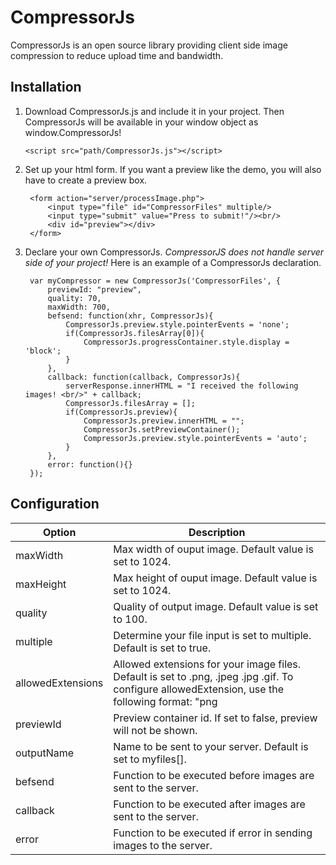 # CompressorJs
CompressorJs is an open source library providing client side image compression to reduce upload time and bandwidth.

## Installation

1. Download CompressorJs.js and include it in your project. Then CompressorJs will be available in your window object as window.CompressorJs!

	`<script src="path/CompressorJs.js"></script>`

2. Set up your html form. If you want a preview like the demo, you will also have to create a preview box.

		<form action="server/processImage.php">
			<input type="file" id="CompressorFiles" multiple/>
			<input type="submit" value="Press to submit!"/><br/>
			<div id="preview"></div>
		</form>
		
3. Declare your own CompressorJs. *CompressorJS does not handle server side of your project!* Here is an example of a CompressorJs declaration.

		var myCompressor = new CompressorJs('CompressorFiles', {
			previewId: "preview",			
			quality: 70,					
			maxWidth: 700,					
			befsend: function(xhr, CompressorJs){
				CompressorJs.preview.style.pointerEvents = 'none';
				if(CompressorJs.filesArray[0]){
					CompressorJs.progressContainer.style.display = 'block';
				}
			},
			callback: function(callback, CompressorJs){
				serverResponse.innerHTML = "I received the following images! <br/>" + callback;
				CompressorJs.filesArray = [];
				if(CompressorJs.preview){
					CompressorJs.preview.innerHTML = "";
					CompressorJs.setPreviewContainer();
					CompressorJs.preview.style.pointerEvents = 'auto';
				}
			},
			error: function(){}
		});

## Configuration

Option | Description
------ | -----------
maxWidth | Max width of ouput image. Default value is set to 1024.
maxHeight | Max height of ouput image. Default value is set to 1024.
quality | Quality of output image. Default value is set to 100.
multiple | Determine your file input is set to multiple. Default is set to true.
allowedExtensions | Allowed extensions for your image files. Default is set to .png, .jpeg .jpg .gif. To configure allowedExtension, use the following format: "png|jpeg|jpg|gif"
previewId | Preview container id. If set to false, preview will not be shown.
outputName | Name to be sent to your server. Default is set to myfiles[].
befsend | Function to be executed before images are sent to the server.
callback | Function to be executed after images are sent to the server.
error | Function to be executed if error in sending images to the server.